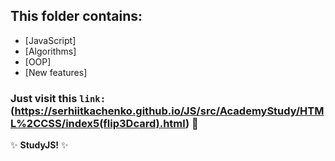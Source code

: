 ## This folder contains:

  - [JavaScript]
  - [Algorithms]
  - [OOP]
  - [New features]

### Just visit this `link:` (https://serhiitkachenko.github.io/JS/src/AcademyStudy/HTML%2CCSS/index5(flip3Dcard).html) :dash:

:sparkles: **StudyJS!** :sparkles:
